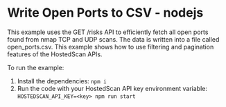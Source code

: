 # Write Open Ports to CSV - nodejs

This example uses the GET /risks API to efficiently fetch all open ports found from nmap TCP and UDP scans. The data is written into a file called open_ports.csv. This example shows how to use filtering and pagination features of the HostedScan APIs.

To run the example:
1. Install the dependencies: `npm i`
2. Run the code with your HostedScan API key environment variable: `HOSTEDSCAN_API_KEY=<key> npm run start`